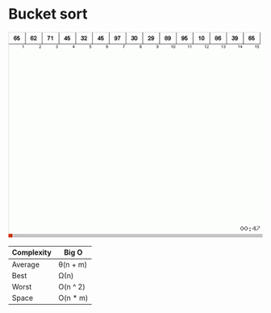 # Bucket sort

<img src="./bucket-sort.gif">

<br />

| Complexity | Big O     |
| ---------- | --------- |
| Average    | θ(n + m)  |
| Best       | Ω(n)      |
| Worst      | O(n ^ 2)  |
| Space      | O(n \* m) |
